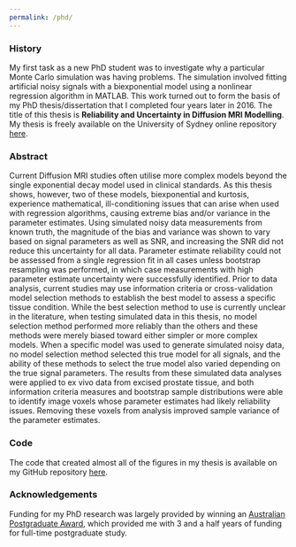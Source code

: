 ```yaml
---
permalink: /phd/
---
```


### History ###

My first task as a new PhD student was to investigate why a particular Monte Carlo simulation was having problems.  The simulation involved fitting artificial noisy signals with a biexponential model using a nonlinear regression algorithm in MATLAB.  This work turned out to form the basis of my PhD thesis/dissertation that I completed four years later in 2016.  The title of this thesis is **Reliability and Uncertainty in Diffusion MRI Modelling**.  My thesis is freely available on the University of Sydney online repository [here](http://hdl.handle.net/2123/16060).

### Abstract ###

Current Diffusion MRI studies often utilise more complex models beyond the single exponential decay model used in clinical standards. As this thesis shows, however, two of these models, biexponential and kurtosis, experience mathematical, ill-conditioning issues that can arise when used with regression algorithms, causing extreme bias and/or variance in the parameter estimates. Using simulated noisy data measurements from known truth, the magnitude of the bias and variance was shown to vary based on signal parameters as well as SNR, and increasing the SNR did not reduce this uncertainty for all data. Parameter estimate reliability could not be assessed from a single regression fit in all cases unless bootstrap resampling was performed, in which case measurements with high parameter estimate uncertainty were successfully identified. Prior to data analysis, current studies may use information criteria or cross-validation model selection methods to establish the best model to assess a specific tissue condition. While the best selection method to use is currently unclear in the literature, when testing simulated data in this thesis, no model selection method performed more reliably than the others and these methods were merely biased toward either simpler or more complex models. When a specific model was used to generate simulated noisy data, no model selection method selected this true model for all signals, and the ability of these methods to select the true model also varied depending on the true signal parameters. The results from these simulated data analyses were applied to ex vivo data from excised prostate tissue, and both information criteria measures and bootstrap sample distributions were able to identify image voxels whose parameter estimates had likely reliability issues. Removing these voxels from analysis improved sample variance of the parameter estimates.

### Code ###

The code that created almost all of the figures in my thesis is available on my GitHub repository [here](https://github.com/diffusioned/MATLAB-Thesis-Code).  

### Acknowledgements ###

Funding for my PhD research was largely provided by winning an [Australian Postgraduate Award](https://www.education.gov.au/australian-postgraduate-awards), which provided me with 3 and a half years of funding for full-time postgraduate study.
